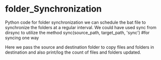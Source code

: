 # folder_Synchronization
Python code for folder synchronization
we can schedule the bat file to synchronize the folders at a regular interval.
We could have used sync from dirsync to utilize the method
sync(source_path, target_path, 'sync') #for syncing one way

Here we pass the source and destination folder to copy files and folders in destination and also print/log the count of files and folders updated.
